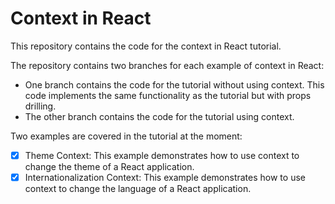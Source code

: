 # Context in React

This repository contains the code for the context in React tutorial.

The repository contains two branches for each example of context in React:

- One branch contains the code for the tutorial without using context. This code implements the same functionality as the tutorial but with props drilling.
- The other branch contains the code for the tutorial using context.

Two examples are covered in the tutorial at the moment:

- [x] Theme Context: This example demonstrates how to use context to change the theme of a React application.
- [x] Internationalization Context: This example demonstrates how to use context to change the language of a React application.